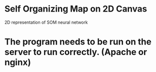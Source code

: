 # Self Organizing Map on 2D Canvas
 2D representation of SOM neural network
# The program needs to be run on the server to run correctly. (Apache or nginx)
